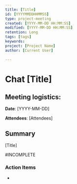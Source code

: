```yaml
---
title: [Title]
id: [YYYYMMDDHHMMSS] 
type: project-meeting
created: [YYYY-MM-DD HH:MM:SS] 
modified: [YYYY-MM-DD HH:MM:SS] 
retention: Long
tags: [tags]
keywords: 
project: [Project Name]
author: [Current User]
 
---
```


# Chat [Title]

## Meeting logistics:

**Date**: [YYYY-MM-DD]

**Attendees**: [Attendees]

## Summary
[Title]

#INCOMPLETE

### Action Items
- 


